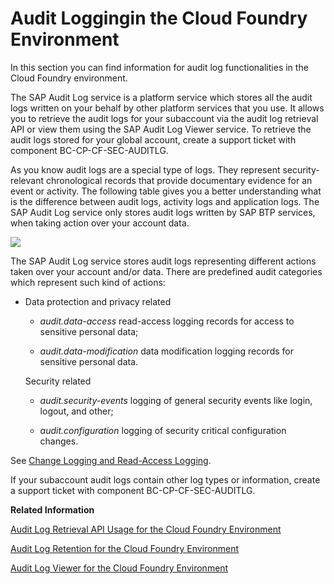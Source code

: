 <!-- loiof92c86ab11f6474ea5579d839051c334 -->

# Audit Loggingin the Cloud Foundry Environment

In this section you can find information for audit log functionalities in the  Cloud Foundry environment.

The SAP Audit Log service is a platform service which stores all the audit logs written on your behalf by other platform services that you use. It allows you to retrieve the audit logs for your subaccount via the audit log retrieval API or view them using the SAP Audit Log Viewer service. To retrieve the audit logs stored for your global account, create a support ticket with component BC-CP-CF-SEC-AUDITLG.

As you know audit logs are a special type of logs. They represent security-relevant chronological records that provide documentary evidence for an event or activity. The following table gives you a better understanding what is the difference between audit logs, activity logs and application logs. The SAP Audit Log service only stores audit logs written by SAP BTP services, when taking action over your account data.

![](images/Log_type_differences_325f42d.png)

The SAP Audit Log service stores audit logs representing different actions taken over your account and/or data. There are predefined audit categories which represent such kind of actions:

-   Data protection and privacy related

    -   *audit.data-access* read-access logging records for access to sensitive personal data;

    -   *audit.data-modification* data modification logging records for sensitive personal data.


    Security related

    -   *audit.security-events* logging of general security events like login, logout, and other;

    -   *audit.configuration* logging of security critical configuration changes.



See [Change Logging and Read-Access Logging](../60-security/Change_Logging_and_Read-Access_Logging_93fac8d.md).



If your subaccount audit logs contain other log types or information, create a support ticket with component BC-CP-CF-SEC-AUDITLG.

**Related Information**  


[Audit Log Retrieval API Usage for the Cloud Foundry Environment](Audit_Log_Retrieval_API_Usage_for_the_Cloud_Foundry_Environment_30ece35.md "The audit log retrieval API allows you to retrieve the audit logs for your SAP BTP Cloud Foundry environment account. It provides the audit log results as a collection of JSON entities.")

[Audit Log Retention for the Cloud Foundry Environment](Audit_Log_Retention_for_the_Cloud_Foundry_Environment_adaefa6.md "The audit log data stored for your account will be retained for 90 days, after which it will be deleted.")

[Audit Log Viewer for the Cloud Foundry Environment](Audit_Log_Viewer_for_the_Cloud_Foundry_Environment_e3baa5f.md "The SAP Audit Log Viewer service displays the audit logs for your Cloud Foundry account, produced by SAP applications and services you’ve subscribed to.")

